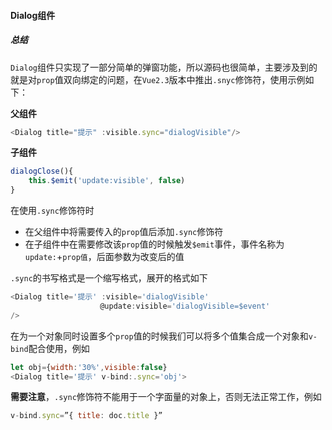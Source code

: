 #### Dialog组件

##### 总结

`Dialog`组件只实现了一部分简单的弹窗功能，所以源码也很简单，主要涉及到的就是对`prop`值双向绑定的问题，在`Vue2.3`版本中推出`.snyc`修饰符，使用示例如下：

**父组件**

```javascript
<Dialog title="提示" :visible.sync="dialogVisible"/>
```

**子组件**

```javascript
dialogClose(){
    this.$emit('update:visible', false)
}
```

在使用`.sync`修饰符时

* 在父组件中将需要传入的`prop`值后添加`.sync`修饰符
* 在子组件中在需要修改该`prop`值的时候触发`$emit`事件，事件名称为`update:`+`prop值`，后面参数为改变后的值



`.sync`的书写格式是一个缩写格式，展开的格式如下

```javascript
<Dialog title='提示' :visible='dialogVisible'
					@update:visible='dialogVisible=$event'
/>
```



在为一个对象同时设置多个`prop`值的时候我们可以将多个值集合成一个对象和`v-bind`配合使用，例如

```javascript
let obj={width:'30%',visible:false}
<Dialog title='提示' v-bind:.sync='obj'>    
```

**需要注意**，`.sync`修饰符不能用于一个字面量的对象上，否则无法正常工作，例如

```javascript
v-bind.sync=”{ title: doc.title }”
```







